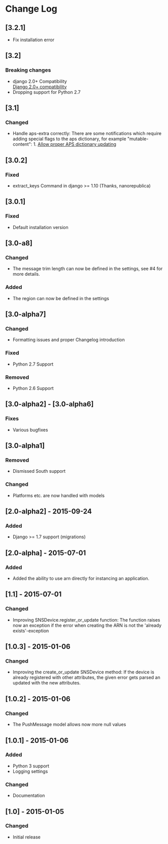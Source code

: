 # Change Log
## [3.2.1]
- Fix installation error

## [3.2]
### Breaking changes
- django 2.0+ Compatibility  
   [Django 2.0+ compatibility](https://github.com/dreipol/django-scarface/pull/28)
- Dropping support for Python 2.7


## [3.1]
### Changed
- Handle aps-extra correctly: 
There are some notifications which require adding special flags to the aps dictionary, for example "mutable-content": 1. 
   [Allow proper APS dictionary updating](https://github.com/dreipol/django-scarface/pull/25)

## [3.0.2]
### Fixed 
- extract_keys Command in django >= 1.10 (Thanks, nanorepublica)

## [3.0.1]
### Fixed
-  Default installation version

## [3.0-a8]
### Changed
-  The message trim length can now be defined in the settings, see #4 for more details.
### Added
-  The region can now be defined in the settings

## [3.0-alpha7]
### Changed
-  Formatting issues and proper Changelog introduction

### Fixed
-  Python 2.7 Support

### Removed
-  Python 2.6 Support

## [3.0-alpha2] - [3.0-alpha6]
### Fixes
-  Various bugfixes

## [3.0-alpha1]
### Removed
-  Dismissed South support

### Changed
-  Platforms etc. are now handled with models

## [2.0-alpha2] - 2015-09-24
### Added
-  Django >= 1.7 support (migrations)

## [2.0-alpha] - 2015-07-01
### Added
-  Added the ability to use arn directly for instancing an application.

## [1.1] - 2015-07-01
### Changed
-  Improving SNSDevice.register_or_update function: The function raises now an exception if the error when creating the
ARN is not the 'already exists'-exception


## [1.0.3] - 2015-01-06
### Changed
-  Improving the create_or_update SNSDevice method: If the device is already registered with other attributes, the
given error gets parsed an updated with the new attributes.

## [1.0.2] - 2015-01-06
### Changed
-  The PushMessage model allows now more null values

## [1.0.1] - 2015-01-06
### Added
-  Python 3 support
-  Logging settings

### Changed
- Documentation

## [1.0] - 2015-01-05
### Changed
-  Initial release



